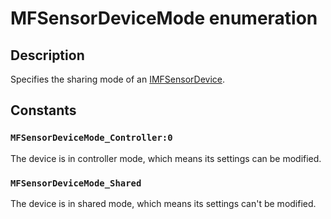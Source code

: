 # MFSensorDeviceMode enumeration

## Description

Specifies the sharing mode of an [IMFSensorDevice](https://learn.microsoft.com/windows/desktop/api/mfidl/nn-mfidl-imfsensordevice).

## Constants

### `MFSensorDeviceMode_Controller:0`

The device is in controller mode, which means its settings can be modified.

### `MFSensorDeviceMode_Shared`

The device is in shared mode, which means its settings can't be modified.